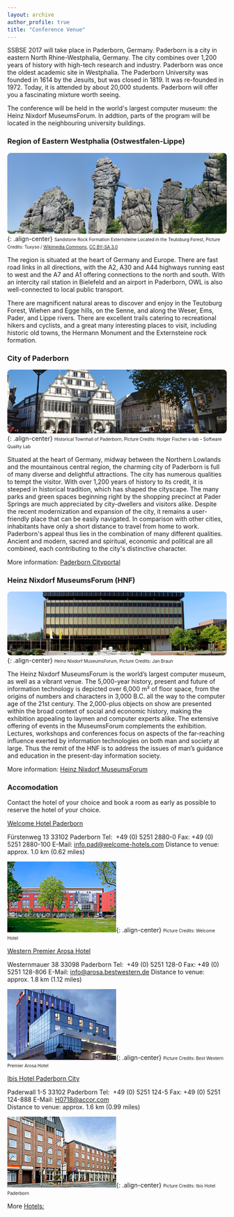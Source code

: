 ```yaml
---
layout: archive
author_profile: true
title: "Conference Venue"
---
```






SSBSE 2017 will take place in Paderborn, Germany. Paderborn is a city in eastern North Rhine-Westphalia, Germany. The city combines over 1,200 years of history with high-tech research and industry. Paderborn was once the oldest academic site in Westphalia. The Paderborn University was founded in 1614 by the Jesuits, but was closed in 1819. It was re-founded in 1972. Today, it is attended by about 20,000 students. Paderborn will offer you a fascinating mixture worth seeing.

The conference will be held in the world's largest computer museum: the Heinz Nixdorf MuseumsForum. 
In addtion, parts of the program will be located in the neighbouring university buildings.
				

### Region of Eastern Westphalia (Ostwestfalen-Lippe)
![image-externsteine](/images/venue/externsteine.png){: .align-center}
<span style="font-size: 10px">Sandstone Rock Formation Externsteine Located in the Teutoburg Forest, Picture Credits: Tuxyso / [Wikimedia Commons](http://https://commons.wikimedia.org/wiki/Main_Page "Wikimedia Commons"), [CC BY-SA 3.0](http://creativecommons.org/licenses/by-sa/3.0 "CC BY-SA 3.0")</span>

The region is situated at the heart of Germany and Europe. There are fast road links in all directions, with the A2, A30 and A44 highways running east to west and the A7 and A1 offering connections to the north and south. With an intercity rail station in Bielefeld and an airport in Paderborn, OWL is also well-connected to local public transport.

There are magnificent natural areas to discover and enjoy in the Teutoburg Forest, Wiehen and Egge hills, on the Senne, and along the Weser, Ems, Pader, and Lippe rivers. There are excellent trails catering to recreational hikers and cyclists, and a great many interesting places to visit, including historic old towns, the Hermann Monument and the Externsteine rock formation.


### City of Paderborn
![image-rathaus](/images/venue/Rathaus_sm_(holger_fischer).jpg){: .align-center}
<span style="font-size: 10px">Historical Townhall of Paderborn, Picture Credits: Holger Fischer s-lab – Software Quality Lab</span>

Situated at the heart of Germany, midway between the Northern Lowlands and the mountainous central region, the charming city of Paderborn is full of many diverse and delightful attractions. The city has numerous qualities to tempt the visitor. With over 1,200 years of history to its credit, it is steeped in historical tradition, which has shaped the cityscape. The many parks and green spaces beginning right by the shopping precinct at Pader Springs are much appreciated by city-dwellers and visitors alike. Despite the recent modernization and expansion of the city, it remains a user-friendly place that can be easily navigated. In comparison with other cities, inhabitants have only a short distance to travel from home to work. Paderborn's appeal thus lies in the combination of many different qualities. Ancient and modern, sacred and spiritual, economic and political are all combined, each contributing to the city's distinctive character.

More information: [Paderborn Cityportal](http://www.paderborn.de/microsite/welcome/index.php "Paderborn Cityportal")


### Heinz Nixdorf MuseumsForum (HNF)
![image-hnf](/images/venue/HNF-Aussenansicht_sm.jpg){: .align-center}
<span style="font-size: 10px">Heinz Nixdorf MuseumsForum, Picture Credits: Jan Braun  </span>

The Heinz Nixdorf MuseumsForum is the world’s largest computer museum, as well as a vibrant venue. The 5,000-year history, present and future of information technology is depicted over 6,000 m² of floor space, from the origins of numbers and characters in 3,000 B.C. all the way to the computer age of the 21st century. The 2,000-plus objects on show are presented within the broad context of social and economic history, making the exhibition appealing to laymen and computer experts alike. The extensive offering of events in the MuseumsForum complements the exhibition. Lectures, workshops and conferences focus on aspects of the far-reaching influence exerted by information technologies on both man and society at large. Thus the remit of the HNF is to address the issues of man’s guidance and education in the present-day information society.

More information: [Heinz Nixdorf MuseumsForum](http://www.hnf.de/en/home.html "Heinz Nixdorf MuseumsForum")

### Accomodation ###
Contact the hotel of your choice and book a room as early as possible to reserve the hotel of your choice.



[Welcome Hotel Paderborn](http://www.welcome-hotels.com/en/welcomehotel-paderborn/info/ "Welcome Hotel Paderborn")

Fürstenweg 13
33102 Paderborn
Tel:&nbsp;&nbsp;+49 (0) 5251 2880-0
Fax: +49 (0) 5251 2880-100
E-Mail: <a href="mailto:info.pad@welcome-hotels.com">info.pad@welcome-hotels.com</a>
Distance to venue: approx. 1.0 km (0.62 miles)

![image-hnf](/images/venue/hotel_welcome.jpg){: .align-center}
<span style="font-size: 10px">Picture Credits: Welcome Hotel  </span>



[Western Premier Arosa Hotel](http://book.bestwestern.com/bestwestern/DE/Paderborn-hotels/BEST-WESTERN-PREMIER-Arosa-Hotel/Hotel-Overview.do?propertyCode=95010&disablenav=true&suppressSSLPopup=true&sob=A105&language=en_US "Western Premier Arosa Hotel")

Westernmauer 38
33098 Paderborn
Tel:&nbsp;&nbsp;+49 (0) 5251 128-0
Fax: +49 (0) 5251 128-806
E-Mail: <a href="mailto: info@arosa.bestwestern.de"> info@arosa.bestwestern.de</a>
Distance to venue: approx. 1.8 km (1.12 miles)

![image-hnf](/images/venue/hotel_arosa.jpg){: .align-center}
<span style="font-size: 10px">Picture Credits: Best Western Premier Arosa Hotel  </span>

[Ibis Hotel Paderborn City](http://www.ibis.com/gb/hotel-0718-ibis-paderborn-city/index.shtml "Ibis Hotel Paderborn")

Paderwall 1-5
33102 Paderborn
Tel:&nbsp;&nbsp;+49 (0) 5251 124-5
Fax: +49 (0) 5251 124-888
E-Mail: <a href="mailto: H0718@accor.com"> H0718@accor.com</a>				
Distance to venue: approx. 1.6 km (0.99 miles)

![image-hnf](/images/venue/hotel_ibis.jpg){: .align-center}
<span style="font-size: 10px">Picture Credits: Ibis Hotel Paderborn  </span>

More [Hotels:](http://www.paderborn.de/microsite/welcome/tourism/hotels_inns_guesthouses.php?p=0,10 "Hotels")


